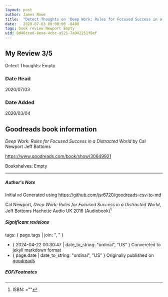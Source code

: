 ```yaml
---
layout: post
author: James Rowe
title:  "Detect Thoughts on 'Deep Work: Rules for Focused Success in a Distracted World'"
date:   2020-07-03 00:00:00 -0400
tags: book review Newport Empty
uid: 0d40cced-8eaa-4cbc-a525-7a942251f8ef
---
```


<!-- highly dependent on how you personally use jekyll templates, and how you want this to show up -->

## My Review 3/5

Detect Thoughts: Empty

### Date Read
2020/07/03

### Date Added
2020/03/04

## Goodreads book information

*Deep Work: Rules for Focused Success in a Distracted World* by Cal Newport
Jeff Bottoms

https://www.goodreads.com/book/show/30649921

Bookshelves: Empty

---

##### Author's Note

Initial `md` Generated using https://github.com/jsr6720/goodreads-csv-to-md

Cal Newport, *Deep Work: Rules for Focused Success in a Distracted World*, Jeff Bottoms Hachette Audio UK 2016 (Audiobook)[^1]

##### Significant revisions

tags: { page.tags | join: ", " } <!-- todo move this somewhere -->

- { 2024-04-22 00:30:47 | date_to_string: "ordinal", "US" } Convereted to jekyll markdown format 
- { page.date | date_to_string: "ordinal", "US" } Originally published on [goodreads](https://www.goodreads.com)

##### EOF/Footnotes

[^1]: ISBN: =""